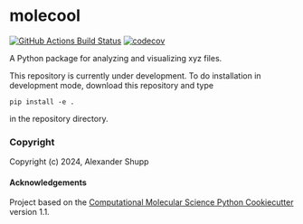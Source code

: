 molecool
==============================
[//]: # (Badges)
[![GitHub Actions Build Status](https://github.com/REPLACE_WITH_OWNER_ACCOUNT/molecool/workflows/CI/badge.svg)](https://github.com/REPLACE_WITH_OWNER_ACCOUNT/molecool/actions?query=workflow%3ACI)
[![codecov](https://codecov.io/gh/REPLACE_WITH_OWNER_ACCOUNT/molecool/branch/main/graph/badge.svg)](https://codecov.io/gh/REPLACE_WITH_OWNER_ACCOUNT/molecool/branch/main)


A Python package for analyzing and visualizing xyz files.

This repository is currently under development. To do installation in development mode, download this repository and type

`pip install -e .`

in the repository directory.

### Copyright

Copyright (c) 2024, Alexander Shupp


#### Acknowledgements
 
Project based on the 
[Computational Molecular Science Python Cookiecutter](https://github.com/molssi/cookiecutter-cms) version 1.1.
